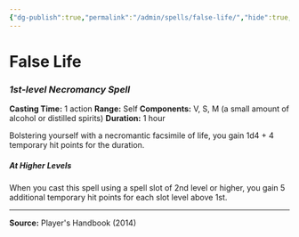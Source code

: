 ```yaml
---
{"dg-publish":true,"permalink":"/admin/spells/false-life/","hide":true,"updated":"2025-08-11T11:53:30.843+01:00"}
---
```


# False Life
### *1st-level Necromancy Spell*
**Casting Time:** 1 action
**Range:** Self
**Components:** V, S, M (a small amount of alcohol or distilled spirits)
**Duration:** 1 hour

Bolstering yourself with a necromantic facsimile of life, you gain 1d4 + 4 temporary hit points for the duration.

##### At Higher Levels
When you cast this spell using a spell slot of 2nd level or higher, you gain 5 additional temporary hit points for each slot level above 1st.

---
**Source:** Player's Handbook (2014)